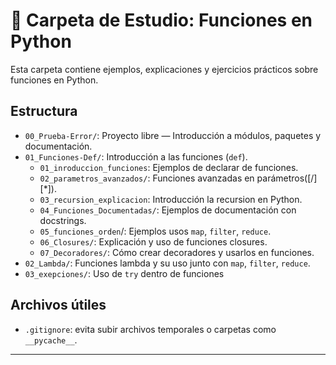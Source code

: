 # 📁 Carpeta de Estudio: Funciones en Python

Esta carpeta contiene ejemplos, explicaciones y ejercicios prácticos sobre funciones en Python.

## Estructura

- `00_Prueba-Error/`: Proyecto libre — Introducción a módulos, paquetes y documentación.
- `01_Funciones-Def/`: Introducción a las funciones (`def`).
  - `01_inroduccion_funciones`: Ejemplos de declarar de funciones.
  - `02_parametros_avanzados/`: Funciones avanzadas en parámetros([/][*]).
  - `03_recursion_explicacion`: Introducción la recursion en Python.
  - `04_Funciones_Documentadas/`: Ejemplos de documentación con docstrings.
  - `05_funciones_orden`/: Ejemplos usos `map`, `filter`, `reduce`.
  - `06_Closures/`: Explicación y uso de funciones closures.
  - `07_Decoradores/`: Cómo crear decoradores y usarlos en funciones.
- `02_Lambda/`: Funciones lambda y su uso junto con `map`, `filter`, `reduce`.
- `03_exepciones/`: Uso de `try` dentro de funciones


## Archivos útiles

- `.gitignore`: evita subir archivos temporales o carpetas como `__pycache__`.

---
